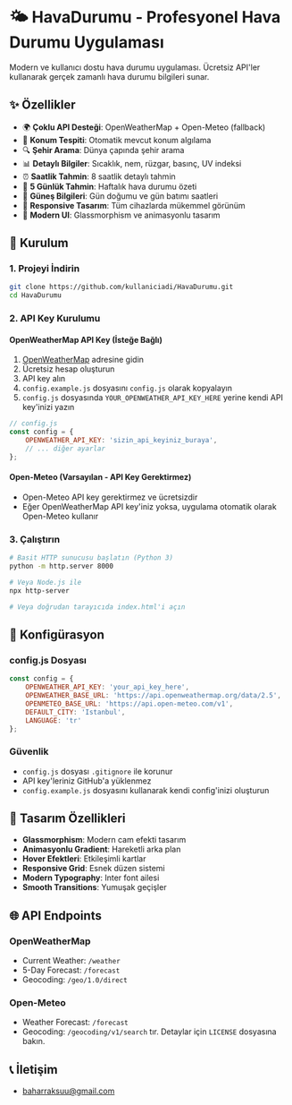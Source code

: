 # 🌤️ HavaDurumu - Profesyonel Hava Durumu Uygulaması

Modern ve kullanıcı dostu hava durumu uygulaması. Ücretsiz API'ler kullanarak gerçek zamanlı hava durumu bilgileri sunar.

## ✨ Özellikler

- 🌍 **Çoklu API Desteği**: OpenWeatherMap + Open-Meteo (fallback)
- 📍 **Konum Tespiti**: Otomatik mevcut konum algılama
- 🔍 **Şehir Arama**: Dünya çapında şehir arama
- 📊 **Detaylı Bilgiler**: Sıcaklık, nem, rüzgar, basınç, UV indeksi
- ⏰ **Saatlik Tahmin**: 8 saatlik detaylı tahmin
- 📅 **5 Günlük Tahmin**: Haftalık hava durumu özeti
- 🌅 **Güneş Bilgileri**: Gün doğumu ve gün batımı saatleri
- 📱 **Responsive Tasarım**: Tüm cihazlarda mükemmel görünüm
- 🎨 **Modern UI**: Glassmorphism ve animasyonlu tasarım

## 🚀 Kurulum

### 1. Projeyi İndirin
```bash
git clone https://github.com/kullaniciadi/HavaDurumu.git
cd HavaDurumu
```

### 2. API Key Kurulumu

#### OpenWeatherMap API Key (İsteğe Bağlı)
1. [OpenWeatherMap](https://openweathermap.org/api) adresine gidin
2. Ücretsiz hesap oluşturun
3. API key alın
4. `config.example.js` dosyasını `config.js` olarak kopyalayın
5. `config.js` dosyasında `YOUR_OPENWEATHER_API_KEY_HERE` yerine kendi API key'inizi yazın

```javascript
// config.js
const config = {
    OPENWEATHER_API_KEY: 'sizin_api_keyiniz_buraya',
    // ... diğer ayarlar
};
```

#### Open-Meteo (Varsayılan - API Key Gerektirmez)
- Open-Meteo API key gerektirmez ve ücretsizdir
- Eğer OpenWeatherMap API key'iniz yoksa, uygulama otomatik olarak Open-Meteo kullanır

### 3. Çalıştırın
```bash
# Basit HTTP sunucusu başlatın (Python 3)
python -m http.server 8000

# Veya Node.js ile
npx http-server

# Veya doğrudan tarayıcıda index.html'i açın
```
## 🔧 Konfigürasyon

### config.js Dosyası
```javascript
const config = {
    OPENWEATHER_API_KEY: 'your_api_key_here',
    OPENWEATHER_BASE_URL: 'https://api.openweathermap.org/data/2.5',
    OPENMETEO_BASE_URL: 'https://api.open-meteo.com/v1',
    DEFAULT_CITY: 'Istanbul',
    LANGUAGE: 'tr'
};
```
### Güvenlik
- `config.js` dosyası `.gitignore` ile korunur
- API key'leriniz GitHub'a yüklenmez
- `config.example.js` dosyasını kullanarak kendi config'inizi oluşturun

## 🎨 Tasarım Özellikleri

- **Glassmorphism**: Modern cam efekti tasarım
- **Animasyonlu Gradient**: Hareketli arka plan
- **Hover Efektleri**: Etkileşimli kartlar
- **Responsive Grid**: Esnek düzen sistemi
- **Modern Typography**: Inter font ailesi
- **Smooth Transitions**: Yumuşak geçişler

## 🌐 API Endpoints

### OpenWeatherMap
- Current Weather: `/weather`
- 5-Day Forecast: `/forecast`
- Geocoding: `/geo/1.0/direct`

### Open-Meteo
- Weather Forecast: `/forecast`
- Geocoding: `/geocoding/v1/search`
tır. Detaylar için `LICENSE` dosyasına bakın.

## 📞 İletişim
- baharraksuu@gmail.com
